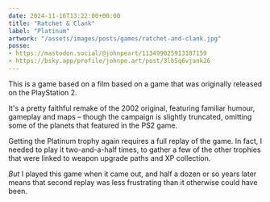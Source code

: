 ```yaml
---
date: 2024-11-16T13:22:00+00:00
title: "Ratchet & Clank"
label: "Platinum"
artwork: "/assets/images/posts/games/ratchet-and-clank.jpg"
posse:
- https://mastodon.social/@johnpeart/113499025913187159
- https://bsky.app/profile/johnpe.art/post/3lb5q6vjank26
---
```


This is a game based on a film based on a game that was originally released on the PlayStation 2.

It's a pretty faithful remake of the 2002 original, featuring familiar humour, gameplay and maps – though the campaign is slightly truncated, omitting some of the planets that featured in the PS2 game.

Getting the Platinum trophy again requires a full replay of the game. In fact, I needed to play it two-and-a-half times, to gather a few of the other trophies that were linked to weapon upgrade paths and XP collection.

*But* I played this game when it came out, and half a dozen or so years later means that second replay was less frustrating than it otherwise could have been.